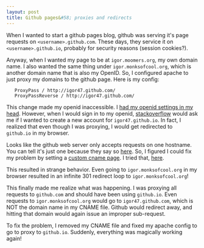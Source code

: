 ```yaml
---
layout: post
title: Github pages&#58; proxies and redirects
---
```


When I wanted to start a github pages blog, github was serving it's page requests on `<username>.github.com`.
These days, they service it on `<username>.github.io`, probably for security reasons (session cookies?).

Anyway, when I wanted my page to be at `igor.moomers.org`, my own domain name.
I also wanted the same thing under `igor.monksofcool.org`, which is another domain name that is also my OpenID.
So, I configured apache to just proxy my domains to the github page.
Here is my config:

```
   ProxyPass / http://igor47.github.com/
   ProxyPassReverse / http://igor47.github.com/
```

This change made my openid inaccessible.
I [had my openid settings in my head](https://github.com/igor47/igor47.github.com/commit/1b7b28605aa5b74e7f150e1a1a5e67f93b8d6138).
However, when I would sign in to my openid, [stackoverflow](http://stackoverflow.com/) would ask me if I wanted to create a new account for `igor47.github.io`.
In fact, I realized that even though I was proxying, I would get redirected to `github.io` in my browser.

Looks like the github web server only accepts requests on one hostname.
You can tell it's just one because they say so [here](https://help.github.com/articles/my-custom-domain-isn-t-working#multiple-domains-in-cname-file).
So, I figured I could fix my problem by setting a [custom cname page](https://help.github.com/articles/setting-up-a-custom-domain-with-pages).
I tried that, [here](https://github.com/igor47/igor47.github.com/commit/2d3ce308de32dd734d35633f32442db6759cec68).

This resulted in strange behavior.
Even going to `igor.monksofcool.org` in my browser resulted in an infinite 301 redirect loop to `igor.monksofcool.org`!

This finally made me realize what was happening.
I was proxying all requests to `github.com` and should have been using `github.io`.
Even requests to `igor.monksofcool.org` would go to `igor47.github.com`, which is NOT the domain name in my CNAME file.
Github would redirect away, and hitting that domain would again issue an improper sub-request.

To fix the problem, I removed my CNAME file and fixed my apache config to go to proxy to `github.io`.
Suddenly, everything was magically working again!
